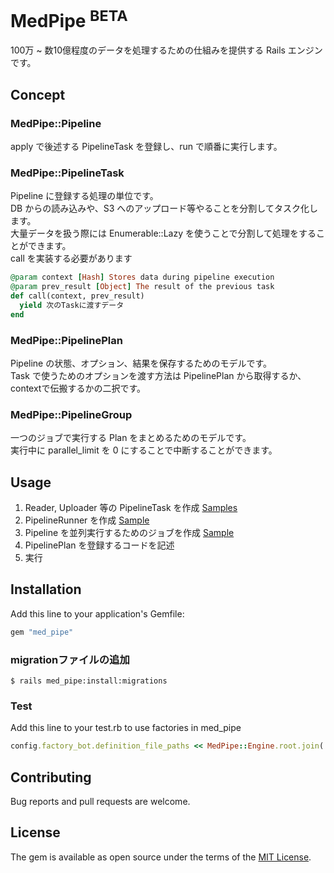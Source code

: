 # MedPipe <sup>BETA</sup>
100万 ~ 数10億程度のデータを処理するための仕組みを提供する Rails エンジンです。

## Concept
### MedPipe::Pipeline
apply で後述する PipelineTask を登録し、run で順番に実行します。

### MedPipe::PipelineTask
Pipeline に登録する処理の単位です。  
DB からの読み込みや、S3 へのアップロード等やることを分割してタスク化します。  
大量データを扱う際には Enumerable::Lazy を使うことで分割して処理をすることができます。  
call を実装する必要があります

```.rb
@param context [Hash] Stores data during pipeline execution
@param prev_result [Object] The result of the previous task
def call(context, prev_result)
  yield 次のTaskに渡すデータ
end
```

### MedPipe::PipelinePlan
Pipeline の状態、オプション、結果を保存するためのモデルです。  
Task で使うためのオプションを渡す方法は PipelinePlan から取得するか、contextで伝搬するかの二択です。

### MedPipe::PipelineGroup
一つのジョブで実行する Plan をまとめるためのモデルです。  
実行中に parallel_limit を 0 にすることで中断することができます。

## Usage

1. Reader, Uploader 等の PipelineTask を作成 [Samples](https://github.com/medpeer-dev/med_pipe/tree/main/spec/dummy/app/models/pipeline_task)
2. PipelineRunner を作成 [Sample](https://github.com/medpeer-dev/med_pipe/blob/main/spec/dummy/app/models/sample_pipeline_runner.rb)
3. Pipeline を並列実行するためのジョブを作成 [Sample](https://github.com/medpeer-dev/med_pipe/blob/main/spec/dummy/app/jobs/sample_execute_pipeline_job.rb)
4. PipelinePlan を登録するコードを記述
5. 実行

## Installation
Add this line to your application's Gemfile:

```ruby
gem "med_pipe"
```

### migrationファイルの追加

```shell
$ rails med_pipe:install:migrations
```

### Test

Add this line to your test.rb to use factories in med_pipe

```test.rb
config.factory_bot.definition_file_paths << MedPipe::Engine.root.join('spec/factories')
```

## Contributing
Bug reports and pull requests are welcome.

## License
The gem is available as open source under the terms of the [MIT License](https://opensource.org/licenses/MIT).
